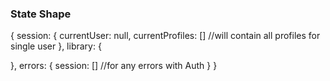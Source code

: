 ### State Shape

{
  session: {
    currentUser: null,
    currentProfiles: [] //will contain all profiles for single user
  },
  library: {

  },
  errors: {
    session: [] //for any errors with Auth
  }
}
